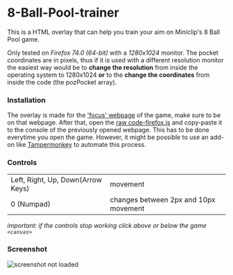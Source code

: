 # 8-Ball-Pool-trainer
This is a HTML overlay that can help you train your aim on Miniclip's 8 Ball Pool game.

Only tested on _Firefox 74.0 (64-bit)_ with a _1280x1024_ monitor. The pocket coordinates are in pixels, thus if it is used with a different resolution monitor the easiest way would be to **change the resolution** from inside the operating system to 1280x1024 **or** to the **change the coordinates** from inside the code (the pozPocket array).

### Installation
The overlay is made for the ['focus' webpage](https://www.miniclip.com/games/8-ball-pool-multiplayer/en/focus/) of the game, make sure to be on that webpage. After that, open the [raw code-firefox.js](https://raw.githubusercontent.com/daniel-barbu/8-Ball-Pool-trainer/master/code-firefox.js) and copy-paste it to the console of the previously opened webpage. This has to be done everytime you open the game. However, it might be possible to use an add-on like [Tampermonkey](https://www.tampermonkey.net/) to automate this process.

### Controls
|                                   |          |
|:----------------------------------|:---------|
| Left, Right, Up, Down(Arrow Keys) | movement |
| 0 (Numpad)                        | changes between 2px and 10px movement |

*important: if the controls stop working click above or below the game `<canvas>`*

### Screenshot
![screenshot not loaded](https://i.ibb.co/YZ1QGSD/Untitled.png)
